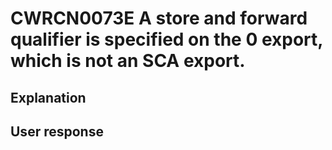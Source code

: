 # CWRCN0073E A store and forward qualifier is specified on the 0 export, which is not an SCA export.

## Explanation

## User response
